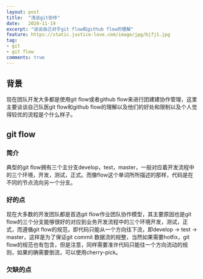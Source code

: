 ```yaml
---
layout: post
title:  "浅谈git协作"
date:   2020-11-19
excerpt: "谈谈自己对于git flow和github flow的理解"
feature: https://static.justice-love.com/image/jpg/bjfj1.jpg
tag:
- git
- git flow
comments: true
---
```

## 背景

现在团队开发大多都是使用git flow或者github flow来进行团建建协作管理，这里主要谈谈自己队医git flow和github flow的理解以及他们的好处和限制以及个人觉得较优的流程是个什么样子。

## git flow

### 简介

典型的git flow拥有三个主分支develop，test，master，一般对应着开发流程中的三个环境，开发，测试，正式。而像flow这个单词所所描述的那样，代码是在不同的节点流向另一个分支。

### 好的点

现在大多数的开发团队都是首选git flow作业团队协作模型，其主要原因也是git flow的三个分支能够很好的对应到业务开发流程中的三个环境开发，测试，正式，而遵循git flow的规范，即代码只能从一个方向往下流，即develop -> test -> master，这样是为了保证git commit 数据流的规整，当然如果需要hotfix，git flow的规范也有包含，但是注意，同样需要准许代码只能往一个方向流动的规则，如果的确需要倒流，可以使用cherry-pick。

### 欠缺的点

